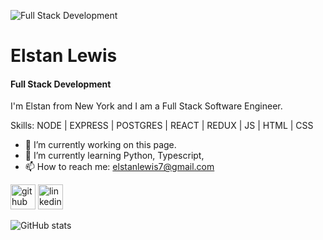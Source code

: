 ![Full Stack Development](https://arturssmirnovs.github.io/github-profile-readme-generator/images/banner.png)

# Elstan Lewis
#### Full Stack Development


I'm Elstan from New York and I am a Full Stack Software Engineer. 

Skills: NODE | EXPRESS | POSTGRES | REACT | REDUX | JS | HTML | CSS

- 🔭 I’m currently working on this page. 
- 🌱 I’m currently learning Python, Typescript,  
- 📫 How to reach me: elstanlewis7@gmail.com 


[<img src='https://cdn.jsdelivr.net/npm/simple-icons@3.0.1/icons/github.svg' alt='github' height='40'>](https://github.com/elstanlewis7)  [<img src='https://cdn.jsdelivr.net/npm/simple-icons@3.0.1/icons/linkedin.svg' alt='linkedin' height='40'>](https://www.linkedin.com/in/elstan-lewis/)  

![GitHub stats](https://github-readme-stats.vercel.app/api?username=elstanlewis7&show_icons=true)  





